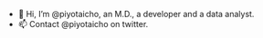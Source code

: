 - 👋 Hi, I’m @piyotaicho, an M.D., a developer and a data analyst.
- 📫 Contact @piyotaicho on twitter.

<!---
piyotaicho/piyotaicho is a ✨ special ✨ repository because its `README.md` (this file) appears on your GitHub profile.
You can click the Preview link to take a look at your changes.
--->

